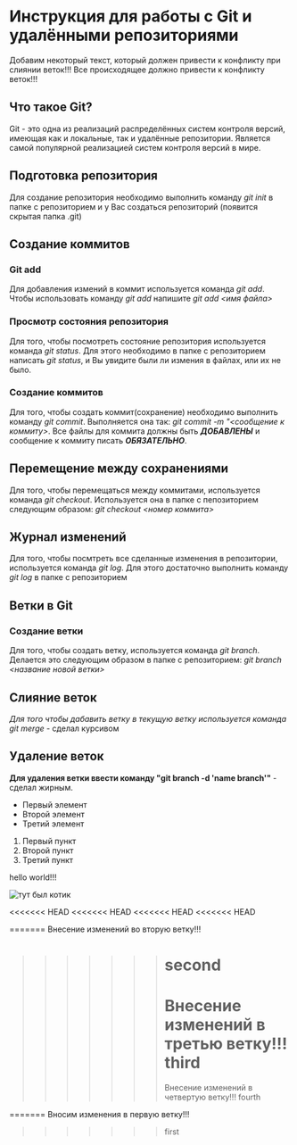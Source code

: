 # Инструкция для работы с Git и удалёнными репозиториями
Добавим некоторый текст, который должен привести к конфликту при слиянии веток!!!
Все происходящее должно привести к конфликту веток!!!
## Что такое Git?

Git - это одна из реализаций распределённых систем контроля версий, имеющая как и локальные, так и удалённые репозитории. Является самой популярной реализацией систем контроля версий в мире.

## Подготовка репозитория

Для создание репозитория необходимо выполнить команду _git init_ в папке с репозиторием и у Вас создаться репозиторий (появится скрытая папка .git)

## Создание коммитов

### Git add

Для добавления измений в коммит используется команда _git add_. Чтобы использовать команду _git add_ напишите _git add <имя файла>_

### Просмотр состояния репозитория

Для того, чтобы посмотреть состояние репозитория используется команда _git status_. Для этого необходимо в папке с репозиторием написать _git status_, и Вы увидите были ли измения в файлах, или их не было.

### Создание коммитов

Для того, чтобы создать коммит(сохранение) необходимо выполнить команду _git commit_. Выполняется она так: _git commit -m "<сообщение к коммиту>_. Все файлы для коммита должны быть **_ДОБАВЛЕНЫ_** и сообщение к коммиту писать **_ОБЯЗАТЕЛЬНО_**.

## Перемещение между сохранениями

Для того, чтобы перемещаться между коммитами, используется команда _git checkout_. Используется она в папке с пепозиторием следующим образом: _git checkout <номер коммита>_

## Журнал изменений

Для того, чтобы посмтреть все сделанные изменения в репозитории, используется команда _git log_. Для этого достаточно выполнить команду _git log_ в папке с репозиторием

## Ветки в Git

### Создание ветки

Для того, чтобы создать ветку, используется команда _git branch_. Делается это следующим образом в папке с репозиторием: _git branch <название новой ветки>_

## Слияние веток

_Для того чтобы дабавить ветку в текущую ветку используется команда *git merge <name branch>*_ - сделал курсивом

## Удаление веток

**Для удаления ветки ввести команду "git branch -d 'name branch'"** - сделал жирным.

- Первый элемент
- Второй элемент
- Третий элемент

1. Первый пункт
2. Второй пункт
3. Третий пункт

hello world!!!

![тут был котик](https://mobimg.b-cdn.net/v3/fetch/4d/4d671cfe78cbb63a617875e1f6023157.jpeg?h=600&r=0.5)

<<<<<<< HEAD
<<<<<<< HEAD
<<<<<<< HEAD
<<<<<<< HEAD

=======
Внесение изменений во вторую ветку!!!

> > > > > > > # second
> > > > > > >
> > > > > > > Внесение изменений в третью ветку!!!
> > > > > > > third
> > > > > > > =======
> > > > > > > Внесение изменений в четвертую ветку!!!
> > > > > > > fourth

=======
Вносим изменения в первую ветку!!!

> > > > > > > first
